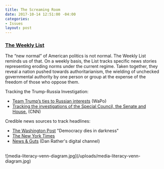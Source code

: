 ```yaml
---
title: The Screaming Room
date: 2017-10-14 12:51:00 -04:00
categories:
- Issues
layout: post
---
```


### [The Weekly List](http://theweeklylist.org/)
The “new normal” of American politics is not normal. The Weekly List reminds us of that. On a weekly basis, the List tracks specific news stories representing eroding norms under the current regime. Taken together, they reveal a nation pushed towards authoritarianism, the wielding of unchecked governmental authority by one person or group at the expense of the freedom of those who oppose them.


Tracking the Trump-Russia Investigation:
* [Team Trump’s ties to Russian interests](https://www.washingtonpost.com/graphics/national/trump-russia/?utm_term=.6a7cf975e8b4) (WaPo)
* [Tracking the investigations of the Special Council, the Senate and House.](http://www.cnn.com/interactive/2017/politics/russia-investigations/) (CNN)

Credible news sources to track headlines:
* [The Washington Post](https://www.washingtonpost.com/) "Democracy dies in darkness"
* [The New York Times](https://www.nytimes.com/)
* [News & Guts](https://www.newsandgutsmedia.com/) (Dan Rather's digital channel)
<BR>
![media-literacy-venn-diagram.jpg](/uploads/media-literacy-venn-diagram.jpg)
